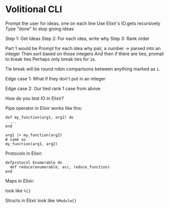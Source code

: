 # Volitional CLI

Prompt the user for ideas, one on each line
Use Elixir's IO.gets recursively
Type "done" to stop giving ideas

Step 1: Get Ideas
Step 2: For each idea, write why
Step 3: Rank order

Part 1 would be
Prompt for each idea why pair, a number -> parsed into an integer
Then sort based on those integers
And then if there are ties, prompt to break ties
Perhaps only break ties for `1`s.

Tie break will be round robin comparisons between anything marked as `1`.

Edge case 1:
What if they don't put in an integer

Edge case 2:
Our tied rank 1 case from above

How do you test IO in Elixir?

Pipe operator in Elixir works like this:

```
def my_function(arg1, arg2) do
  ...
end

arg1 |> my_function(arg2)
# same as
my_function(arg1, arg2)
```


Protocols in Elixir:

```
defprotocol Enumerable do
  def reduce(enumerable, acc, reduce_function)
end 

```

Maps in Elixir:

look like `%{}`

Structs in Elixir look like `%Module{}`
